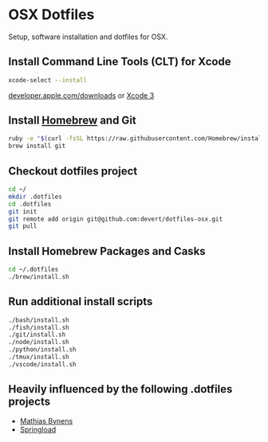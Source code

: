 # OSX Dotfiles

Setup, software installation and dotfiles for OSX.

## Install Command Line Tools (CLT) for Xcode

```sh
xcode-select --install
```
[developer.apple.com/downloads](https://developer.apple.com/downloads) or [Xcode 3](https://itunes.apple.com/us/app/xcode/id497799835)

## Install [Homebrew](http://brew.sh/) and Git

```sh
ruby -e "$(curl -fsSL https://raw.githubusercontent.com/Homebrew/install/master/install)"
brew install git
```

## Checkout dotfiles project

```sh
cd ~/
mkdir .dotfiles
cd .dotfiles
git init
git remote add origin git@github.com:devert/dotfiles-osx.git
git pull
```

## Install Homebrew Packages and Casks

```sh
cd ~/.dotfiles
./brew/install.sh
```

## Run additional install scripts

```sh
./bash/install.sh
./fish/install.sh
./git/install.sh
./node/install.sh
./python/install.sh
./tmux/install.sh
./vscode/install.sh
```

## Heavily influenced by the following .dotfiles projects

* [Mathias Bynens](https://github.com/mathiasbynens/dotfiles)
* [Springload](https://github.com/springload/dotfiles)
